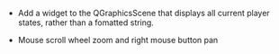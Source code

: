 * Add a widget to the QGraphicsScene that displays all current player states, rather than a fomatted string.

* Mouse scroll wheel zoom and right mouse button pan
